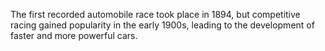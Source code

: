 The first recorded automobile race took place in 1894, but competitive racing gained popularity in the early 1900s, leading to the development of faster and more powerful cars.

